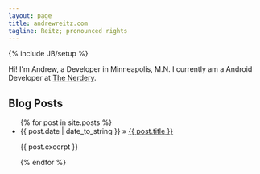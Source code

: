 ```yaml
---
layout: page
title: andrewreitz.com
tagline: Reitz; pronounced rights
---
```

{% include JB/setup %}

Hi! I'm Andrew, a Developer in Minneapolis, M.N.  I currently am a Android Developer at [The Nerdery](http://nerdery.com/).

## Blog Posts
<ul class="posts">
  {% for post in site.posts %}
    <li><span>{{ post.date | date_to_string }}</span> &raquo; <a href="{{ BASE_PATH }}{{ post.url }}">{{ post.title }}</a></li>
	<p>{{ post.excerpt }} </p>
  {% endfor %}
</ul>
